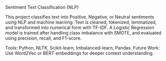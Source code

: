 Sentiment Text Classification (NLP)

This project classifies text into Positive, Negative, or Neutral sentiments using NLP and machine learning.
Text is cleaned, tokenized, lemmatized, and transformed into numerical form with TF-IDF.
A Logistic Regression model is trained after handling class imbalance with SMOTE, and evaluated using precision, recall, and F1-score.

Tools: Python, NLTK, Scikit-learn, Imbalanced-learn, Pandas.
Future Work: Use Word2Vec or BERT embeddings for deeper context understanding.
